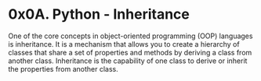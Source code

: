 # 0x0A. Python - Inheritance

One of the core concepts in object-oriented programming (OOP) languages is inheritance. It is a mechanism that allows you to create a hierarchy of classes that share a set of properties and methods by deriving a class from another class. Inheritance is the capability of one class to derive or inherit the properties from another class. 
